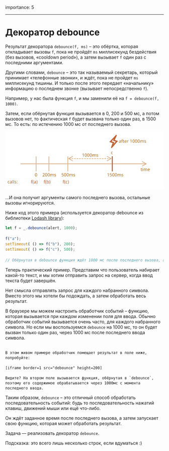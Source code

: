 importance: 5

---

# Декоратор debounce

Результат декоратора `debounce(f, ms)` – это обёртка, которая откладывает вызовы `f`, пока не пройдёт `ms` миллисекунд бездействия (без вызовов, «cooldown period»), а затем вызывает `f` один раз с последними аргументами.

Другими словами, `debounce` – это так называемый секретарь, который принимает «телефонные звонки», и ждёт, пока не пройдет `ms` миллисекунд тишины. И только после этого передает «начальнику» информацию о последнем звонке (вызывает непосредственно `f`).

Например, у нас была функция `f`, и мы заменили её на `f = debounce(f, 1000)`.

Затем, если обёрнутая функция вызывается в 0, 200 и 500 мс, а потом вызовов нет, то фактическая `f` будет вызвана только один раз, в 1500 мс. То есть: по истечению 1000 мс от последнего вызова.

![](debounce.svg)

...И она получит аргументы самого последнего вызова, остальные вызовы игнорируются.

Ниже код этого примера (используется декоратор debounce из библиотеки [Lodash library](https://lodash.com/docs/4.17.15#debounce)):

```js no-beautify
let f = _.debounce(alert, 1000);

f("a");
setTimeout( () => f("b"), 200);
setTimeout( () => f("c"), 500);

// Обёрнутая в debounce функция ждёт 1000 мс после последнего вызова, а затем запускает: alert("c")
```

Теперь практический пример. Представим что пользователь набирает какой-то текст, и мы хотим отправить запрос на сервер, когда ввод текста будет завершён.

Нет смысла отправлять запрос для каждого набранного символа. Вместо этого мы хотели бы подождать, а затем обработать весь результат.

В браузере мы можем настроить обработчик событий – функцию, которая вызывается при каждом изменении поля для ввода. Обычно обработчик событий вызывается очень часто, для каждого набранного символа. Но если мы воспользуемся `debounce` на 1000 мс, то он будет вызван только один раз, через 1000 мс после последнего ввода символа.

```online

В этом живом примере обработчик помещает результат в поле ниже, попробуйте:

[iframe border=1 src="debounce" height=200]

Видите? На втором поле вызывается функция, обёрнутая в `debounce`, поэтому его содержимое обрабатывается через 1000мс с момента последнего ввода.
```

Таким образом, `debounce` – это отличный способ обработать последовательность событий: будь то последовательность нажатий клавиш, движений мыши или ещё что-либо.

Он ждёт заданное время после последнего вызова, а затем запускает свою функцию, которая может обработать результат.

Задача — реализовать декоратор `debounce`.

Подсказка: это всего лишь несколько строк, если вдуматься :)